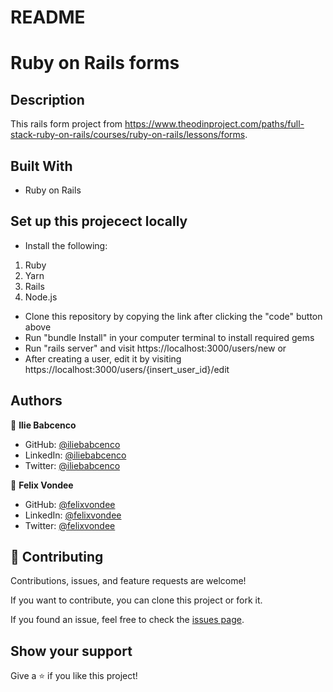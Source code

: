 # README

# Ruby on Rails forms

## Description

This rails form project from https://www.theodinproject.com/paths/full-stack-ruby-on-rails/courses/ruby-on-rails/lessons/forms.

## Built With

- Ruby on Rails

## Set up this projecect locally
- Install the following:
1. Ruby
2. Yarn
3. Rails
4. Node.js

- Clone this repository by copying the link after clicking the "code" button above
- Run "bundle Install" in your computer terminal to install required gems
- Run "rails server" and visit https://localhost:3000/users/new or 
- After creating a user, edit it by visiting https://localhost:3000/users/{insert_user_id}/edit 

## Authors

👤 **Ilie Babcenco**

- GitHub: [@iliebabcenco](https://github.com/iliebabcenco)
- LinkedIn: [@iliebabcenco](https://www.linkedin.com/in/ilie-babcenco-72459a1b1/)
- Twitter: [@iliebabcenco](https://twitter.com/BabcencoIlie)

👤 **Felix Vondee**

- GitHub: [@felixvondee](https://github.com/felix-vondee)
- LinkedIn: [@felixvondee](https://www.linkedin.com/in/felix-vondee-b8a280202/)
- Twitter: [@felixvondee](https://twitter.com/felix_vondee)

## 🤝 Contributing

Contributions, issues, and feature requests are welcome!

If you want to contribute, you can clone this project or fork it.

If you found an issue, feel free to check the [issues page](https://github.com/iliebabcenco/blog-rails-app/issues).

## Show your support

Give a ⭐️ if you like this project!
